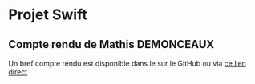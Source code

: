 # Projet Swift

## Compte rendu de Mathis DEMONCEAUX

Un bref compte rendu est disponible dans le sur le GitHub ou via [ce lien direct](https://github.com/MathisDemonceaux/ProjetSwift/blob/main/Compte_Rendu_Mathis_Demonceaux.pdf)

